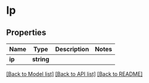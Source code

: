 # Ip

## Properties
Name | Type | Description | Notes
------------ | ------------- | ------------- | -------------
**ip** | **string** |  | 

[[Back to Model list]](../README.md#documentation-for-models) [[Back to API list]](../README.md#documentation-for-api-endpoints) [[Back to README]](../README.md)



